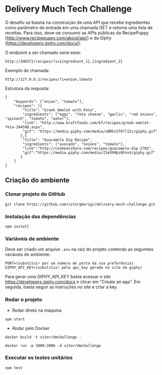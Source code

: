 # Delivery Much Tech Challenge

O desafio se baseia na construição de uma API que recebe ingredientes como parâmetro de entrada em uma chamada GET e retorna uma lista de receitas. Para isso, deve-se consumir as APIs públicas da RecipePuppy (http://www.recipepuppy.com/about/api/) e da Giphy (https://developers.giphy.com/docs/).

O endpoint a ser chamado seria esse:
```
http://{HOST}/recipes/?i={ingredient_1},{ingredient_2}

```

Exemplo de chamada:
```
http://127.0.0.1/recipes/?i=onion,tomato

```

Estrutura da resposta:
```
{
	"keywords": ["onion", "tomato"],
	"recipes": [{
		"title": "Greek Omelet with Feta",
		"ingredients": ["eggs", "feta cheese", "garlic", "red onions", "spinach", "tomato", "water"],
		"link": "http://www.kraftfoods.com/kf/recipes/greek-omelet-feta-104508.aspx",
		"gif": "https://media.giphy.com/media/xBRhcST67lI2c/giphy.gif"
	   },{
		"title": "Guacamole Dip Recipe",
		"ingredients": ["avocado", "onions", "tomato"],
		"link":"http://cookeatshare.com/recipes/guacamole-dip-2783",
		"gif":"https://media.giphy.com/media/I3eVhMpz8hns4/giphy.gif"
	   }
	]
}
```


## Criação do ambiente

### Clonar projeto do GitHub
```
git clone https://github.com/vitorgmorigi/delivery-much-challenge.git

```

### Instalação das dependências
```
npm install

```
### Variáveis de ambiente
Deve ser criado um arquivo ```.env``` na raíz do projeto contendo as seguintes variáveis de ambiente:
```
PORT=(substituir por um número de porta da sua preferência)
GIPHY_API_KEY=(substituir pela api_key gerada no site da giphy)
```
Para gerar uma GIPHY_API_KEY basta acessar o site https://developers.giphy.com/docs e clicar em "Create an app". Em seguida, basta seguir as instruções no site e criar a key.

### Rodar o projeto
- Rodar direto na máquina
 ```
 npm start
 ```
 - Rodar pelo Docker
 ```
 docker build -t vitor/dmchallenge .
 ```
 ```
 docker run -p 3000:3000 -d vitor/dmchallenge
 ```
 
 ### Executar os testes unitários
 ```
 npm test
 ```
 


